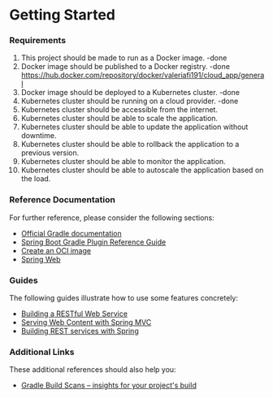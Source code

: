 # Getting Started

### Requirements

1. This project should be made to run as a Docker image. -done
2. Docker image should be published to a Docker registry. -done
   https://hub.docker.com/repository/docker/valeriafi191/cloud_app/general
4. Docker image should be deployed to a Kubernetes cluster. -done
5. Kubernetes cluster should be running on a cloud provider. -done
6. Kubernetes cluster should be accessible from the internet.
7. Kubernetes cluster should be able to scale the application.
8. Kubernetes cluster should be able to update the application without downtime.
9. Kubernetes cluster should be able to rollback the application to a previous version.
10. Kubernetes cluster should be able to monitor the application.
11. Kubernetes cluster should be able to autoscale the application based on the load.

### Reference Documentation

For further reference, please consider the following sections:

* [Official Gradle documentation](https://docs.gradle.org)
* [Spring Boot Gradle Plugin Reference Guide](https://docs.spring.io/spring-boot/docs/3.2.4/gradle-plugin/reference/html/)
* [Create an OCI image](https://docs.spring.io/spring-boot/docs/3.2.4/gradle-plugin/reference/html/#build-image)
* [Spring Web](https://docs.spring.io/spring-boot/docs/3.2.4/reference/htmlsingle/index.html#web)

### Guides

The following guides illustrate how to use some features concretely:

* [Building a RESTful Web Service](https://spring.io/guides/gs/rest-service/)
* [Serving Web Content with Spring MVC](https://spring.io/guides/gs/serving-web-content/)
* [Building REST services with Spring](https://spring.io/guides/tutorials/rest/)

### Additional Links

These additional references should also help you:

* [Gradle Build Scans – insights for your project's build](https://scans.gradle.com#gradle)

